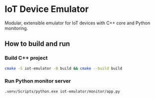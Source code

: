 # IoT Device Emulator

Modular, extensible emulator for IoT devices with C++ core and Python monitoring.

## How to build and run

### Build C++ project

```sh
cmake -S iot-emulator -B build && cmake --build build
```

### Run Python monitor server

```sh
.venv/Scripts/python.exe iot-emulator/monitor/app.py
```
